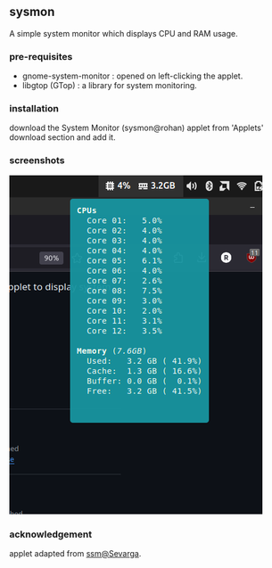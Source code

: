## sysmon 

A simple system monitor which displays CPU and RAM usage.

### pre-requisites

- gnome-system-monitor  : opened on left-clicking the applet.
- libgtop (GTop)        : a library for system monitoring.

### installation

download the System Monitor (sysmon@rohan) applet from 'Applets' download section and add it.

### screenshots
![Screenshot](./screenshot.png)

### acknowledgement
applet adapted from [ssm@Sevarga](https://github.com/linuxmint/cinnamon-spices-applets/tree/master/ssm%40Severga).
